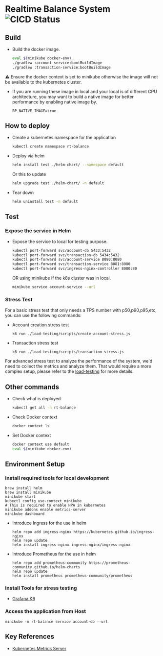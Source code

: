 # Realtime Balance System ![CICD Status](https://github.com/hugogu/rt-balance/actions/workflows/build-and-test.yml/badge.svg)

## Build

* Build the docker image. 
    ```bash
    eval $(minikube docker-env)
    ./gradlew :account-service:bootBuildImage
    ./gradlew :transaction-service:bootBuildImage
    ```
:warning: Ensure the docker context is set to minikube otherwise the image will not be available to the kubernetes cluster.
   * If you are running these image in local and your local is of different CPU architecture,
     you may want to build a native image for better performance by enabling native image by.
     ```shell
     BP_NATIVE_IMAGE=true
     ```

## How to deploy

* Create a kubernetes namespace for the application
    ```bash
    kubectl create namespace rt-balance
    ```
* Deploy via helm
    ```bash
    helm install test ./helm-chart/ --namespace default
    ```
    Or this to update
    ```bash
    helm upgrade test ./helm-chart/ -n default
    ```

* Tear down
    ```bash
    helm uninstall test -n default
    ```
  
## Test

### Expose the service in Helm

* Expose the service to local for testing purpose.
    ```bash
    kubectl port-forward svc/account-db 5433:5432
    kubectl port-forward svc/transaction-db 5434:5432
    kubectl port-forward svc/account-service 8080:8080
    kubectl port-forward svc/transaction-service 8081:8080
    kubectl port-forward svc/ingress-nginx-controller 8080:80
    ```
     OR using minikube if the k8s cluster was in local.
    ```bash
    minikube service account-service --url
    ```

### Stress Test

For a basic stress test that only needs a TPS number with p50,p90,p95,etc, you can use the following commands:

* Account creation stress test
   ```shell
   k6 run ./load-testing/scripts/create-account-stress.js
   ```
* Transaction stress test
   ```shell
   k6 run ./load-testing/scripts/transaction-stress.js
   ```

For advanced stress test to analyze the performance of the system, we'd need to collect the metrics and analyze them.
That would require a more complex setup, please refer to the [load-testing](./load-testing/README.md) for more details.

## Other commands

* Check what is deployed
    ```bash
    kubectl get all -n rt-balance
    ```
* Check Docker context
    ```bash
    docker context ls
    ```
* Set Docker context
    ```bash
    docker context use default
    eval $(minikube docker-env)
    ```
  
## Environment Setup

### Install required tools for local development
  ```shell
  brew install helm
  brew install minikube
  minikube start
  kubectl config use-context minikube
  # This is required to enable HPA in kubernetes
  minikube addons enable metrics-server
  minikube dashboard
  ```
* Introduce Ingress for the use in helm
  ```shell
  helm repo add ingress-nginx https://kubernetes.github.io/ingress-nginx
  helm repo update
  helm install ingress-nginx ingress-nginx/ingress-nginx
  ```
* Introduce Prometheus for the use in helm
  ```shell
  helm repo add prometheus-community https://prometheus-community.github.io/helm-charts
  helm repo update
  helm install prometheus prometheus-community/prometheus
  ```

### Install Tools for stress testing
* [Grafana K6](https://grafana.com/docs/k6/latest/set-up/install-k6/)

### Access the application from Host
  ```shell
  minikube -n rt-balance service account-db --url
  ```

## Key References

* [Kubernetes Metrics Server](https://github.com/kubernetes-sigs/metrics-server/tree/master/charts/metrics-server)
